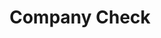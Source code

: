 ---
facebook: https://facebook.com/CompanyCheck
googleplus: https://plus.google.com/+companycheck
linkedin: https://linkedin.com/company/company-check-ltd
logohandle: companycheckcouk
sort: companycheck
title: Company Check
twitter: https://x.com/companycheck
website: https://companycheck.co.uk/
---